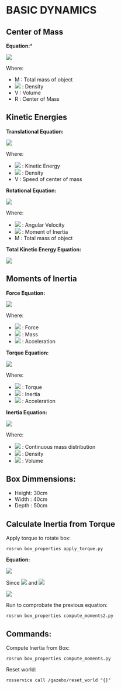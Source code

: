# BASIC DYNAMICS

## Center of Mass
<link rel="stylesheet" type="text/css" media="all" href="documentation/md_styles.css" />

**Equation:***

<img src="https://latex.codecogs.com/svg.image?R=\frac{1}{M}\int_{V}\rho(r)rdV"/>

Where:
+ M : Total mass of object
+ <img src="https://latex.codecogs.com/svg.image?\rho"/> : Density
+ V : Volume
+ R : Center of Mass 

## Kinetic Energies

**Translational Equation:**

<img src="https://latex.codecogs.com/svg.image?E_t=\frac{1}{2}Mv_c^2"/>

Where:
+ <img src="https://latex.codecogs.com/svg.image?E_t"/> : Kinetic Energy 
+ <img src="https://latex.codecogs.com/svg.image?\rho"/> : Density
+ V : Speed of center of mass

**Rotational Equation:**

<img src="https://latex.codecogs.com/svg.image?E_r=\int_{M}\frac{v^2dm}{2}=\frac{1}{2}I\omega^2"/>

Where:
+ <img src="https://latex.codecogs.com/svg.image?\omega"/> : Angular Velocity
+ <img src="https://latex.codecogs.com/svg.image?I"/> : Moment of Inertia
+ M : Total mass of object

**Total Kinetic Energy Equation:**

<img src="https://latex.codecogs.com/svg.image?E_k=E_t+E_r">


## Moments of Inertia

**Force Equation:**

<img src="https://latex.codecogs.com/svg.image?f=ma">

Where:
+ <img src="https://latex.codecogs.com/svg.image?f"/> : Force
+ <img src="https://latex.codecogs.com/svg.image?m"/> : Mass
+ <img src="https://latex.codecogs.com/svg.image?a"/> : Acceleration

**Torque Equation:**

<img src="https://latex.codecogs.com/svg.image?\tau=Ia">

Where:
+ <img src="https://latex.codecogs.com/svg.image?\tau"/> : Torque
+ <img src="https://latex.codecogs.com/svg.image?I"/> : Inertia
+ <img src="https://latex.codecogs.com/svg.image?a"/> : Acceleration

**Inertia Equation:**

<img src="https://latex.codecogs.com/svg.image?I=\int_{V}r^2\rho(r)dV"/>

Where:
+ <img src="https://latex.codecogs.com/svg.image?r"/> : Continuous mass distribution
+ <img src="https://latex.codecogs.com/svg.image?\rho"/> : Density
+ <img src="https://latex.codecogs.com/svg.image?v"/> : Volume



## Box Dimmensions:
+ Height: 30cm
+ Width : 40cm
+ Depth : 50cm

## Calculate Inertia from Torque

Apply torque to rotate box:
```
rosrun box_properties apply_torque.py
```

**Equation:**

<img src="https://latex.codecogs.com/svg.image?I=\frac{T\tau}{\omega-\omega_0}"/>

Since <img src="https://latex.codecogs.com/svg.image?\omega_0=0"/> and <img src="https://latex.codecogs.com/svg.image?T=0"/>

<img src="https://latex.codecogs.com/svg.image?I=\frac{\tau}{\omega}"/>

Run to comprobate the previous equation:

```
rosrun box_properties compute_moments2.py
```

## Commands:

Compute Inertia from Box:
```
rosrun box_properties compute_moments.py
```
Reset world:
```
rosservice call /gazebo/reset_world "{}"
```

